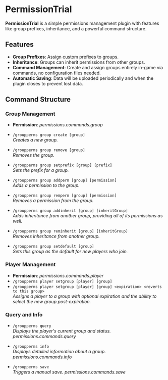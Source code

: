 # PermissionTrial

**PermissionTrial** is a simple permissions management plugin with features like group prefixes, inheritance, and a powerful command structure.

## Features
- **Group Prefixes**: Assign custom prefixes to groups.
- **Inheritance**: Groups can inherit permissions from other groups.
- **Command Management**: Create and assign groups entirely in-game via commands, no configuration files needed.
- **Automatic Saving**: Data will be uploaded periodically and when the plugin closes to prevent lost data.

## Command Structure

### Group Management
- **Permission**: *permissions.commands.group*
- `/groupperms group create [group]`  
  *Creates a new group.*
  
- `/groupperms group remove [group]`  
  *Removes the group.*

- `/groupperms group setprefix [group] [prefix]`  
  *Sets the prefix for a group.*

- `/groupperms group addperm [group] [permission]`  
  *Adds a permission to the group.*

- `/groupperms group remperm [group] [permission]`  
  *Removes a permission from the group.*

- `/groupperms group addinherit [group] [inheritGroup]`  
  *Adds inheritance from another group, providing all of its permissions as well.*

- `/groupperms group reminherit [group] [inheritGroup]`  
  *Removes inheritance from another group.*

- `/groupperms group setdefault [group]`  
  *Sets this group as the default for new players who join.*

### Player Management
- **Permission**: *permissions.commands.player*
- `/groupperms player setgroup [player] [group]`  
- `/groupperms player setgroup [player] [group] <expiration> <reverts to this group>`  
  *Assigns a player to a group with optional expiration and the ability to select the new group post-expiration.*

### Query and Info
- `/groupperms query`  
  *Displays the player's current group and status.*
  *permissions.commands.query*

- `/groupperms info`  
  *Displays detailed information about a group.*
  *permissions.commands.info*

- `/groupperms save`  
  *Triggers a manual save.*
  *permissions.commands.save*